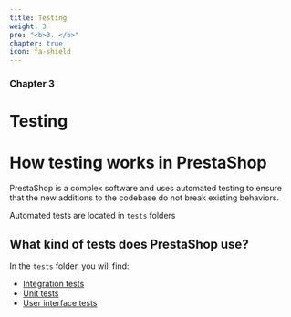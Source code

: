 ```yaml
---
title: Testing
weight: 3
pre: "<b>3. </b>"
chapter: true
icon: fa-shield
---
```


### Chapter 3

# Testing

# How testing works in PrestaShop

PrestaShop is a complex software and uses automated testing to ensure that the new additions to the codebase do not break existing behaviors.

Automated tests are located in `tests` folders

## What kind of tests does PrestaShop use?

In the `tests` folder, you will find:

- [Integration tests](/8/testing/integration-tests/)
- [Unit tests](/8/testing/unit-tests/)
- [User interface tests](/8/testing/ui-tests/)

